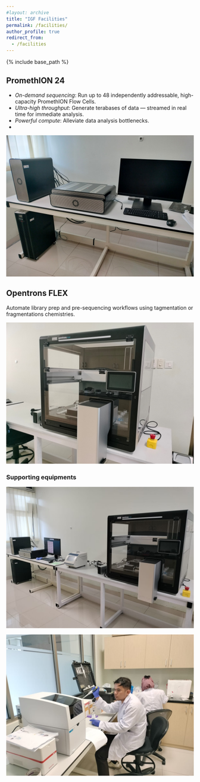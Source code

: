 ```yaml
---
#layout: archive
title: "IGF Facilities"
permalink: /facilities/
author_profile: true
redirect_from:
  - /facilities
---
```


{% include base_path %}

PromethION 24
-----
* *On-demand sequencing*: Run up to 48 independently addressable, high-capacity PromethION Flow Cells.
* *Ultra-high throughput*: Generate terabases of data — streamed in real time for immediate analysis.
* *Powerful compute*: Alleviate data analysis bottlenecks.
* 
![image](/images/PromethION.jpg)

Opentrons FLEX
-----
Automate library prep and pre-sequencing workflows using tagmentation or fragmentations chemistries. 

![image](/images/Opentrons.jpg)

### Supporting equipments

![image](/images/Lab1.jpg)

![image](/images/Lab2.jpg)

